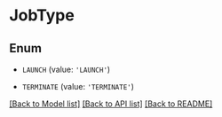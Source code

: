# JobType


## Enum

* `LAUNCH` (value: `'LAUNCH'`)

* `TERMINATE` (value: `'TERMINATE'`)

[[Back to Model list]](../README.md#documentation-for-models) [[Back to API list]](../README.md#documentation-for-api-endpoints) [[Back to README]](../README.md)


